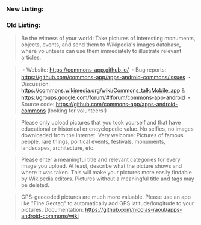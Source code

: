 ### New Listing:



### Old Listing:

> Be the witness of your world: Take pictures of interesting monuments, objects, events, and send them to Wikipedia's images database, where volunteers can use them immediately to illustrate relevant articles.

> ・Website: https://commons-app.github.io/
> ・Bug reports: https://github.com/commons-app/apps-android-commons/issues
> ・Discussion: https://commons.wikimedia.org/wiki/Commons_talk:Mobile_app & https://groups.google.com/forum/#!forum/commons-app-android
> ・Source code: https://github.com/commons-app/apps-android-commons (looking for volunteers!)

> Please only upload pictures that you took yourself and that have educational or historical or encyclopedic value.
> No selfies, no images downloaded from the Internet.
> Very welcome: Pictures of famous people, rare things, political events, festivals, monuments, landscapes, architecture, etc.

> Please enter a meaningful title and relevant categories for every image you upload. At least, describe what the picture shows and where it was taken. This will make your pictures more easily findable by Wikipedia editors. Pictures without a meaningful title and tags may be deleted.

> GPS-geocoded pictures are much more valuable. Please use an app like "Fine Geotag" to automatically add GPS latitude/longitude to your pictures.
> Documentation: https://github.com/nicolas-raoul/apps-android-commons/wiki